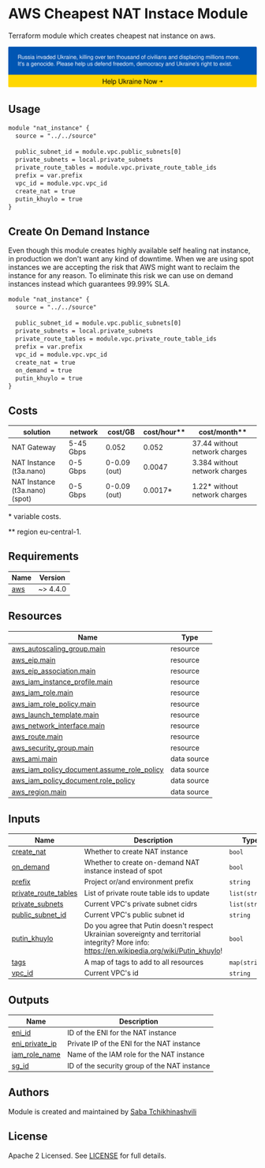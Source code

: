# AWS Cheapest NAT Instace Module

Terraform module which creates cheapest nat instance on aws.

[![SWUbanner](https://raw.githubusercontent.com/vshymanskyy/StandWithUkraine/main/banner2-direct.svg)](https://github.com/vshymanskyy/StandWithUkraine/blob/main/docs/README.md)

## Usage

```hcl
module "nat_instance" {
  source = "../../source"

  public_subnet_id = module.vpc.public_subnets[0]
  private_subnets = local.private_subnets
  private_route_tables = module.vpc.private_route_table_ids
  prefix = var.prefix
  vpc_id = module.vpc.vpc_id
  create_nat = true
  putin_khuylo = true
}
```

## Create On Demand Instance

Even though this module creates highly available self healing nat instance, in production we don't want any kind of downtime. When we are using spot instances we are accepting the risk that AWS might want to reclaim the instance for any reason. To eliminate this risk we can use on demand instances instead which guarantees 99.99% SLA. 

```hcl
module "nat_instance" {
  source = "../../source"

  public_subnet_id = module.vpc.public_subnets[0]
  private_subnets = local.private_subnets
  private_route_tables = module.vpc.private_route_table_ids
  prefix = var.prefix
  vpc_id = module.vpc.vpc_id
  create_nat = true
  on_demand = true
  putin_khuylo = true
}
```

## Costs

|solution                           |network  |cost/GB|cost/hour**|cost/month**|
|-----------------------------------|---------|-------|-----------|------------|
|NAT Gateway                   |5-45 Gbps|  0.052|0.052      |37.44 without network charges |
|NAT Instance (t3a.nano)       |0-5  Gbps|0-0.09 (out)|0.0047     |3.384 without network charges |
|NAT Instance (t3a.nano) (spot)|0-5  Gbps|0-0.09 (out)|0.0017*    |1.22* without network charges|

\* variable costs.

\*\* region eu-central-1.

<!-- BEGIN_TF_DOCS -->
## Requirements

| Name | Version |
|------|---------|
| <a name="requirement_aws"></a> [aws](#requirement\_aws) | ~> 4.4.0 |

## Resources

| Name | Type |
|------|------|
| [aws_autoscaling_group.main](https://registry.terraform.io/providers/hashicorp/aws/latest/docs/resources/autoscaling_group) | resource |
| [aws_eip.main](https://registry.terraform.io/providers/hashicorp/aws/latest/docs/resources/eip) | resource |
| [aws_eip_association.main](https://registry.terraform.io/providers/hashicorp/aws/latest/docs/resources/eip_association) | resource |
| [aws_iam_instance_profile.main](https://registry.terraform.io/providers/hashicorp/aws/latest/docs/resources/iam_instance_profile) | resource |
| [aws_iam_role.main](https://registry.terraform.io/providers/hashicorp/aws/latest/docs/resources/iam_role) | resource |
| [aws_iam_role_policy.main](https://registry.terraform.io/providers/hashicorp/aws/latest/docs/resources/iam_role_policy) | resource |
| [aws_launch_template.main](https://registry.terraform.io/providers/hashicorp/aws/latest/docs/resources/launch_template) | resource |
| [aws_network_interface.main](https://registry.terraform.io/providers/hashicorp/aws/latest/docs/resources/network_interface) | resource |
| [aws_route.main](https://registry.terraform.io/providers/hashicorp/aws/latest/docs/resources/route) | resource |
| [aws_security_group.main](https://registry.terraform.io/providers/hashicorp/aws/latest/docs/resources/security_group) | resource |
| [aws_ami.main](https://registry.terraform.io/providers/hashicorp/aws/latest/docs/data-sources/ami) | data source |
| [aws_iam_policy_document.assume_role_policy](https://registry.terraform.io/providers/hashicorp/aws/latest/docs/data-sources/iam_policy_document) | data source |
| [aws_iam_policy_document.role_policy](https://registry.terraform.io/providers/hashicorp/aws/latest/docs/data-sources/iam_policy_document) | data source |
| [aws_region.main](https://registry.terraform.io/providers/hashicorp/aws/latest/docs/data-sources/region) | data source |

## Inputs

| Name | Description | Type | Default | Required |
|------|-------------|------|---------|:--------:|
| <a name="input_create_nat"></a> [create\_nat](#input\_create\_nat) | Whether to create NAT instance | `bool` | n/a | yes |
| <a name="input_on_demand"></a> [on\_demand](#input\_on\_demand) | Whether to create on-demand NAT instance instead of spot | `bool` | `false` | no |
| <a name="input_prefix"></a> [prefix](#input\_prefix) | Project or/and environment prefix | `string` | n/a | yes |
| <a name="input_private_route_tables"></a> [private\_route\_tables](#input\_private\_route\_tables) | List of private route table ids to update | `list(string)` | n/a | yes |
| <a name="input_private_subnets"></a> [private\_subnets](#input\_private\_subnets) | Current VPC's private subnet cidrs | `list(string)` | n/a | yes |
| <a name="input_public_subnet_id"></a> [public\_subnet\_id](#input\_public\_subnet\_id) | Current VPC's public subnet id | `string` | n/a | yes |
| <a name="input_putin_khuylo"></a> [putin\_khuylo](#input\_putin\_khuylo) | Do you agree that Putin doesn't respect Ukrainian sovereignty and territorial integrity? More info: https://en.wikipedia.org/wiki/Putin_khuylo! | `bool` | n/a | yes |
| <a name="input_tags"></a> [tags](#input\_tags) | A map of tags to add to all resources | `map(string)` | `{}` | no |
| <a name="input_vpc_id"></a> [vpc\_id](#input\_vpc\_id) | Current VPC's id | `string` | n/a | yes |

## Outputs

| Name | Description |
|------|-------------|
| <a name="output_eni_id"></a> [eni\_id](#output\_eni\_id) | ID of the ENI for the NAT instance |
| <a name="output_eni_private_ip"></a> [eni\_private\_ip](#output\_eni\_private\_ip) | Private IP of the ENI for the NAT instance |
| <a name="output_iam_role_name"></a> [iam\_role\_name](#output\_iam\_role\_name) | Name of the IAM role for the NAT instance |
| <a name="output_sg_id"></a> [sg\_id](#output\_sg\_id) | ID of the security group of the NAT instance |
<!-- END_TF_DOCS -->


## Authors

Module is created and maintained by [Saba Tchikhinashvili](https://github.com/saba-ch)

## License

Apache 2 Licensed. See [LICENSE](https://github.com/saba-ch/cheapest-nat-instance/blob/main/LICENSE) for full details.
